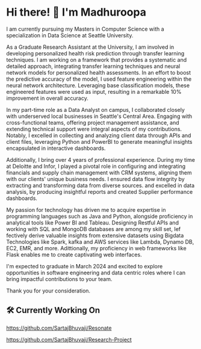 # Hi there! 👋 I'm Madhuroopa

I am currently pursuing my Masters in Computer Science with a specialization in Data Science at Seattle University. 

As a Graduate Research Assistant at the University, I am involved in developing personalized health risk prediction through transfer learning techniques. I am working on a framework that provides a systematic and detailed approach, integrating transfer learning techniques and neural network models for personalized health assessments. In an effort to boost the predictive accuracy of the model, I used feature engineering within the neural network architecture. Leveraging base classification models, these engineered features were used as input, resulting in a remarkable 10% improvement in overall accuracy.

In my part-time role as a Data Analyst on campus, I collaborated closely with underserved local businesses in Seattle's Central Area. Engaging with cross-functional teams, offering project management assistance, and extending technical support were integral aspects of my contributions. Notably, I excelled in collecting and analyzing client data through APIs and client files, leveraging Python and PowerBI to generate meaningful insights encapsulated in interactive dashboards.

Additionally, I bring over 4 years of professional experience. During my time at Deloitte and Infor, I played a pivotal role in configuring and integrating financials and supply chain management with CRM systems, aligning them with our clients' unique business needs. I ensured data flow integrity by extracting and transforming data from diverse sources. and excelled in data analysis, by producing insightful reports and created Supplier performance dashboards.

My passion for technology  has driven me to acquire expertise in programming languages such as Java and Python, alongside proficiency in analytical tools like Power BI and Tableau. Designing Restful APIs and working with SQL and MongoDB databases are among my skill set, Ief fectively derive valuable insights from extensive datasets using Bigdata Technologies like Spark, kafka and AWS services like Lambda, Dynamo DB, EC2, EMR, and more. Adittionally, my proficiency in web frameworks like Flask enables me to create captivating web interfaces.

I'm expected to graduate in March 2024 and excited to explore opportunities in software engineering and data centric roles where I can bring impactful contributions to your team.

Thank you for your consideration. 

## 🛠️ Currently Working On

https://github.com/SartajBhuvaji/Resonate

https://github.com/SartajBhuvaji/Research-Project





